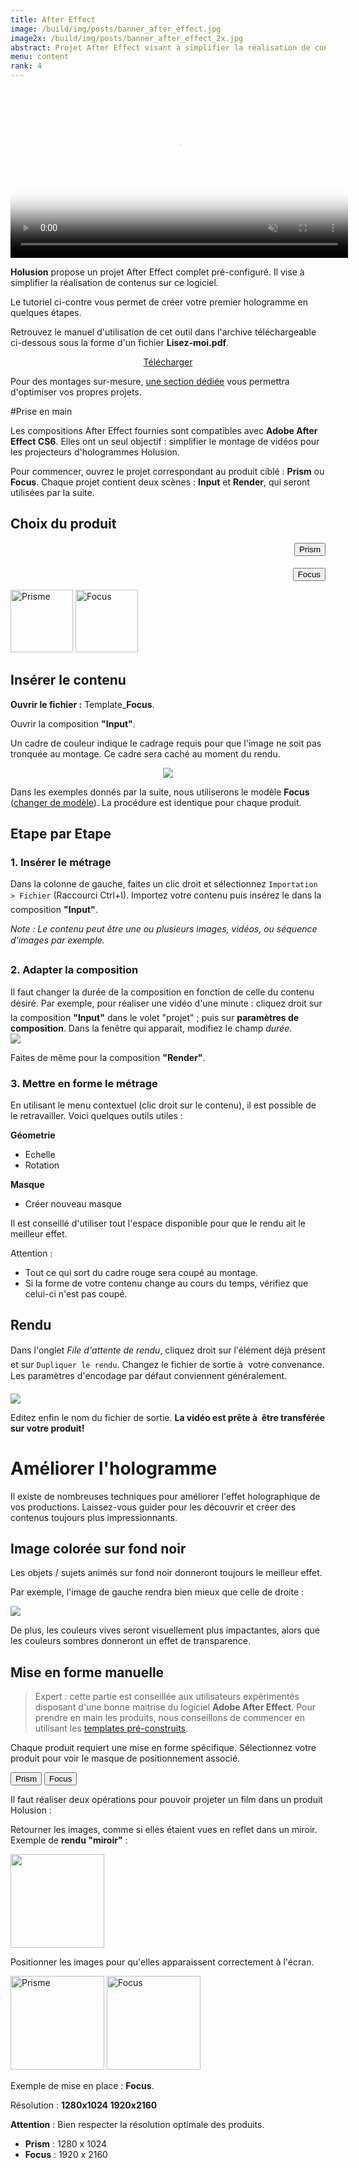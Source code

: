```yaml
---
title: After Effect
image: /build/img/posts/banner_after_effect.jpg
image2x: /build/img/posts/banner_after_effect_2x.jpg
abstract: Projet After Effect visant à simplifier la réalisation de contenu vidéo
menu: content
rank: 4
---
```


<style>
.product-span{
  font-weight:bold;
}
</style>
<script src="/static/js/product_switcher.js"></script>



<div class="row">
  <div class="col-md-6">
    <div align="center" class="embed-responsive embed-responsive-16by9">
      <video controls="" class="embed-responsive-item" height="270px" muted="" preload="auto" poster="/static/img/posts/after-effect/logo_large.jpg">
        <source src="/static/video/after-effect.mp4" />
        <img alt="" src="/static/img/posts/after-effect/logo_large.jpg" />
      </video>
    </div>
  </div>
  <div class="col-md-6">
    <p>
      <b>Holusion</b> propose un projet After Effect complet pré-configuré. Il vise à simplifier la réalisation de contenus sur ce logiciel.
    </p>
    <p>
      Le tutoriel ci-contre vous permet de créer votre premier hologramme en quelques étapes.
    </p>
    <p>  
      Retrouvez le manuel d'utilisation de cet outil dans l'archive téléchargeable ci-dessous sous la forme d'un fichier <b>Lisez-moi.pdf</b>.
    </p>
    <p><center><a class="button" href="/static/files/Templates_after_effect.zip">Télécharger</a></center></p>
    <p>
      Pour des montages sur-mesure, <a href="#Expert">une section dédiée</a> vous permettra d'optimiser vos propres projets.
    </p>
  </div>
</div>


#Prise en main

Les compositions After Effect fournies sont compatibles avec **Adobe After Effect CS6**. Elles ont
un seul objectif : simplifier le montage de vidéos pour les projecteurs d'hologrammes Holusion.

Pour commencer, ouvrez le projet correspondant au produit ciblé : **Prism** ou **Focus**.
Chaque projet contient deux scènes : **Input** et **Render**, qui seront utilisées par la suite.


## Choix du produit


<div class="row">
  <div class="col-lg-4 col-xs-5" style="text-align:right;padding-right:0px;">
	<p>
     <button class="btn btn-default product-button" onclick="changeProduct(this.innerHTML)" style="margin-bottom:5px;">Prism</button>
	</p>
	<p>
     <button id="btnProductDefault" class="btn btn-primary product-button" onclick="changeProduct(this.innerHTML)" >Focus</button>
	</p>
  </div>
  <div class="col-xs-5 col-lg-4">
    <img class="product-show img-responsive" height="100px" title="Prisme" src="/static/img/products/prisme.jpg"/>
    <img class="product-show img-responsive" height="100px" title="Focus" src="/static/img/products/focus.jpg"/>
  </div>
</div>

## Insérer le contenu

**Ouvrir le fichier :** Template_<span class="product-span">Focus</span>.

Ouvrir la composition  **"Input"**.

Un cadre de couleur indique le cadrage requis pour que l'image ne soit pas tronquée au montage. Ce
cadre sera caché au moment du rendu.

<center><img class="img-responsive" src="/static/img/posts/after-effect/layouts_input_compared.jpg"/></center>


Dans les exemples donnés par la suite, nous utiliserons le modèle <span class="product-span">Focus</span> ([changer de modèle](#choix-du-produit)). La procédure est
identique pour chaque produit.


## Etape par Etape

### 1. Insérer le métrage

Dans la colonne de gauche, faites un clic droit et sélectionnez ```Importation > Fichier``` (Raccourci Ctrl+I). Importez votre contenu puis
insérez le dans la composition **"Input"**.

*Note : Le contenu peut être une ou plusieurs images, vidéos, ou séquence d'images par exemple.*

### 2. Adapter la composition

<div class="row">
<div class="col-sm-6">
Il faut changer la durée de la composition en fonction de celle du contenu désiré.
Par exemple, pour réaliser une vidéo d'une minute : cliquez droit sur la composition <b>"Input"</b> dans le
volet "projet" ; puis sur <b>paramètres de composition</b>. Dans la fenêtre qui apparait, modifiez le champ <i>durée</i>.
</div>
<div class="col-md-3 col-sm-offset-1 col-sm-4 col-xs-6 col-xs-offset-3">
<img src="/static/img/posts/after-effect/settings.jpg" class="img-responsive magnify"/>
</div>
</div>

Faites de même pour la composition **"Render"**.

### 3. Mettre en forme le métrage

En utilisant le menu contextuel (clic droit sur le contenu), il est possible de le retravailler. Voici quelques
outils utiles :

<b> Géometrie </b>

* Echelle
* Rotation

<b> Masque </b>

* Créer nouveau masque

Il est conseillé d'utiliser tout l'espace disponible pour que le rendu ait le meilleur effet.

Attention :

* Tout ce qui sort du cadre rouge sera coupé au montage.
* Si la forme de votre contenu change au cours du temps, vérifiez que celui-ci n'est pas coupé.

## Rendu
Dans l'onglet *File d'attente de rendu*, cliquez droit sur l'élément déjà présent et sur ```Dupliquer le
rendu```.
Changez le fichier de sortie à  votre convenance. Les paramètres d'encodage par défaut conviennent
généralement.

<div class="row">
<div class="col-md-6 col-md-offset-3">
<img class="img-responsive magnify" src="/static/img/posts/after-effect/duplicate_render.jpg"/>
</div>
</div>


Editez enfin le nom du fichier de sortie. <b> La vidéo est prête à  être transférée sur votre produit! </b>

# Améliorer l'hologramme
Il existe de nombreuses techniques pour améliorer l'effet holographique de vos productions. Laissez-vous guider pour les découvrir et créer des contenus toujours plus impressionnants.

## Image colorée sur fond noir

Les objets / sujets animés sur fond noir donneront toujours le meilleur effet.

Par exemple, l'image de gauche rendra bien mieux que celle de droite :

<div class="row">
<div class="col-sm-6 col-sm-offset-3">
<img class="img-responsive center-block" src="/static/img/posts/after-effect/background_example.jpg"/>
</div>
</div>

De plus, les couleurs vives seront visuellement plus impactantes, alors que les couleurs sombres donneront un effet de transparence.


## Mise en forme manuelle

> Expert :
cette partie est conseillée aux utilisateurs expérimentés disposant d'une bonne maitrise du logiciel **Adobe After Effect**. Pour prendre en main les produits, nous conseillons de commencer en utilisant les [templates pré-construits](#prise-en-main).

Chaque produit requiert une mise en forme spécifique. Sélectionnez votre produit pour voir le masque de positionnement associé.

<button class="btn btn-default product-button" onclick="changeProduct(this.innerHTML)" >Prism</button>
<button class="btn btn-primary product-button" onclick="changeProduct(this.innerHTML)" >Focus</button>

Il faut réaliser deux opérations pour pouvoir projeter un film dans un produit Holusion :

<p>Retourner les images, comme si elles étaient vues en reflet dans un miroir.
Exemple de <b>rendu "miroir"</b> :

<div><img height="150px" src="/static/img/posts/after-effect/mirror.jpg" /></div>
</p>


<p>Positionner les images pour qu'elles apparaissent correctement à l'écran.
</p>

<img class="magnify product-show" height="150px" title="Prisme" src="/static/img/posts/layout/sample_prism.jpg"/>
<img class="magnify product-show" height="150px" title="Focus" src="/static/img/posts/layout/sample_focus.jpg"/>

<p>Exemple de mise en place : <span class="product-span">Focus</span>.</p>
<p>Résolution :
<strong>
<span class="product-show" title="Prisme">1280x1024</span>
<span class="product-show" title="Focus">1920x2160</span>
</strong>
</p>



**Attention** : Bien respecter la résolution optimale des produits.

- **Prism** : 1280 x 1024
- **Focus** : 1920 x 2160
